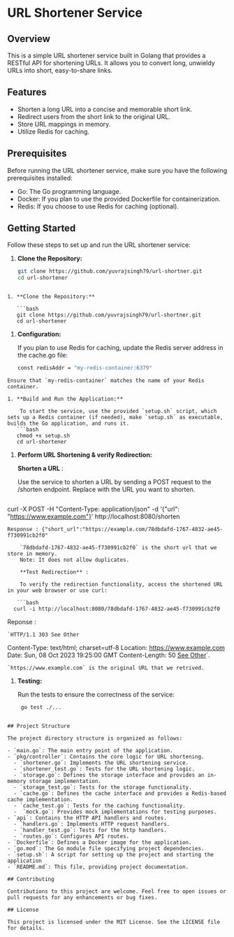 # URL Shortener Service

## Overview

This is a simple URL shortener service built in Golang that provides a RESTful API for shortening URLs. It allows you to convert long, unwieldy URLs into short, easy-to-share links.

## Features

- Shorten a long URL into a concise and memorable short link.
- Redirect users from the short link to the original URL.
- Store URL mappings in memory.
- Utilize Redis for caching.

## Prerequisites

Before running the URL shortener service, make sure you have the following prerequisites installed:

- Go: The Go programming language.
- Docker: If you plan to use the provided Dockerfile for containerization.
- Redis: If you choose to use Redis for caching (optional).

## Getting Started

Follow these steps to set up and run the URL shortener service:

1. **Clone the Repository:**

   ```bash
   git clone https://github.com/yuvrajsingh79/url-shortner.git
   cd url-shortener
```

1. **Clone the Repository:**

   ```bash
   git clone https://github.com/yuvrajsingh79/url-shortner.git
   cd url-shortener
```

1. **Configuration:**

     If you plan to use Redis for caching, update the Redis server address in the cache.go file:

   ```bash
   const redisAddr = "my-redis-container:6379"
```
Ensure that `my-redis-container` matches the name of your Redis container.

1. **Build and Run the Application:**

	To start the service, use the provided `setup.sh` script, which sets up a Redis container (if needed), make `setup.sh` as executable, builds the Go application, and runs it.
   ```bash
   chmod +x setup.sh
   cd url-shortener
```

1. **Perform URL Shortening & verify Redirection:**

	**Shorten a URL** :
	
    Use the service to shorten a URL by sending a POST request to the /shorten endpoint. Replace <your-original-url> with the URL you want to shorten.
	
   ```bash
  curl -X POST -H "Content-Type: application/json" -d '{"url": "https://www.example.com"}' http://localhost:8080/shorten
```
Response : {"short_url":"https://example.com/78dbdafd-1767-4832-ae45-f730991cb2f0"

	`78dbdafd-1767-4832-ae45-f730991cb2f0` is the short url that we store in memory.
	Note: It does not allow duplicates.
	
	**Test Redirection** :
	
    To verify the redirection functionality, access the shortened URL in your web browser or use curl:
	
   ```bash
  curl -i http://localhost:8080/78dbdafd-1767-4832-ae45-f730991cb2f0
```
Reponse : 

	`HTTP/1.1 303 See Other
Content-Type: text/html; charset=utf-8
Location: https://www.example.com
Date: Sun, 08 Oct 2023 19:25:00 GMT
Content-Length: 50
<a href="https://www.example.com">See Other</a>`.

	`https://www.example.com` is the original URL that we retrived.

1. **Testing:**

	Run the tests to ensure the correctness of the service:
   ```bash
	go test ./...
```

## Project Structure

The project directory structure is organized as follows:

- `main.go`: The main entry point of the application.
- `pkg/controller`: Contains the core logic for URL shortening.
  - `shortener.go`: Implements the URL shortening service.
  - `shortener_test.go`: Tests for the URL shortening logic.
  - `storage.go`: Defines the storage interface and provides an in-memory storage implementation.
  - `storage_test.go`: Tests for the storage functionality.
  - `cache.go`: Defines the cache interface and provides a Redis-based cache implementation.
  - `cache_test.go`: Tests for the caching functionality.
  -  `mock.go`: Provides mock implementations for testing purposes.
- `api`: Contains the HTTP API handlers and routes.
  - `handlers.go`: Implements HTTP request handlers.
  - `handler_test.go`: Tests for the http handlers.
  - `routes.go`: Configures API routes.
- `Dockerfile`: Defines a Docker image for the application.
- `go.mod`: The Go module file specifying project dependencies.
- `setup.sh`: A script for setting up the project and starting the application
- `README.md`: This file, providing project documentation.

## Contributing

Contributions to this project are welcome. Feel free to open issues or pull requests for any enhancements or bug fixes.

## License

This project is licensed under the MIT License. See the LICENSE file for details.
